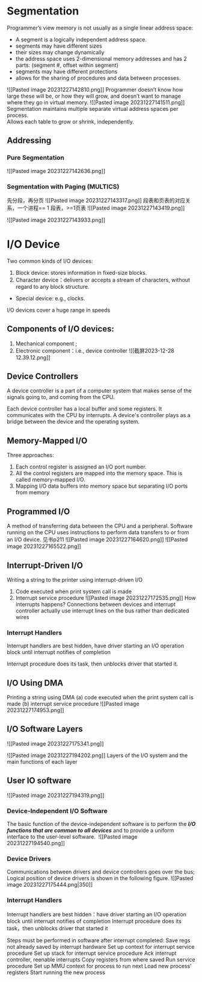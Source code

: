 # Segmentation
Programmer’s view memory is not usually as a single linear address space:
- A segment is a logically independent address space.
- segments may have different sizes
- their sizes may change dynamically
- the address space uses 2-dimensional memory addresses and has 2 parts:
	(segment #, offset within segment)
- segments may have different protections
- allows for the sharing of procedures and data between processes. 

![[Pasted image 20231227142810.png]]
Programmer doesn’t know how large these will be, or how they will grow, and doesn’t want to manage where they go in virtual memory.
![[Pasted image 20231227141511.png]]
Segmentation maintains multiple separate virtual address spaces per process.  
Allows each table to grow or shrink, independently.
## Addressing
### Pure Segmentation
![[Pasted image 20231227142636.png]]

### Segmentation with Paging (MULTICS)
先分段，再分页
![[Pasted image 20231227143317.png]]
段表和页表的对应关系，一个进程== 1 段表，>=1页表
![[Pasted image 20231227143419.png]]

![[Pasted image 20231227143933.png]]


# I/O Device

Two common kinds of I/O devices:
1. Block device: stores information in fixed-size blocks.
2. Character device：delivers or accepts a stream of characters, without regard to any block structure.
- Special device: e.g., clocks.

I/O devices cover a huge range in speeds

## Components of I/O devices: 
1. Mechanical component ;
2. Electronic component：i.e., device controller ![[截屏2023-12-28 12.39.12.png]]
## Device Controllers
A device controller is a part of a computer system that makes sense of the signals going to, and coming from the CPU. 

Each device controller has a local buffer and some registers. It communicates with the CPU by interrupts. A device's controller plays as a bridge between the device and the operating system.

## Memory-Mapped I/O
Three approaches:
1. Each control register is assigned an I/O port number.
2. All the control registers are mapped into the memory space. This is called memory-mapped I/O.
3. Mapping I/O data buffers into memory space but separating I/O ports from memory
## Programmed I/O
A method of transferring data between the CPU and a peripheral.
Software running on the CPU uses instructions to perform data transfers to or from an I/O device. 
见书p211
![[Pasted image 20231227164620.png]]
![[Pasted image 20231227165522.png]]

## Interrupt-Driven I/O
Writing a string to the printer using interrupt-driven I/O
1. Code executed when print system call is made
2. Interrupt service procedure
![[Pasted image 20231227172535.png]]
How interrupts happens?
Connections between devices and interrupt controller actually use interrupt lines on the bus rather than dedicated wires
### Interrupt Handlers
Interrupt handlers are best hidden, have driver starting an I/O operation block until interrupt notifies of completion

Interrupt procedure does its task, then unblocks driver that started it. 

## I/O Using DMA
Printing a string using DMA
(a) code executed when the print system call is made
(b) interrupt service procedure
![[Pasted image 20231227174953.png]]

## I/O Software Layers
![[Pasted image 20231227175341.png]]

![[Pasted image 20231227194202.png]]
   Layers of the I/O system and the main functions of each layer

## User IO software
![[Pasted image 20231227194319.png]]
### Device-Independent I/O Software
The basic function of the device-independent software is to perform the ***I/O functions that are common to all devices*** and to provide a uniform interface to the user-level software. 
![[Pasted image 20231227194540.png]]
### Device Drivers
Communications between drivers and device controllers goes over the bus; Logical position of device drivers is shown in the following figure.
![[Pasted image 20231227175444.png|350]]
### Interrupt Handlers 
 Interrupt handlers are best hidden：have driver starting an I/O operation block until interrupt notifies of completion
 Interrupt procedure does its task，then unblocks driver that started it 

Steps must be performed in software after interrupt completed:
Save regs not already saved by interrupt hardware
Set up context for interrupt service procedure
Set up stack for interrupt service procedure
Ack interrupt controller, reenable interrupts
Copy registers from where saved
Run service procedure 
Set up MMU context for process to run next
Load new process' registers
Start running the new process
 


